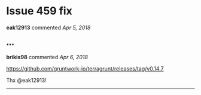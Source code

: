 # Issue 459 fix

**eak12913** commented *Apr 5, 2018*


<br />
***


**brikis98** commented *Apr 6, 2018*

https://github.com/gruntwork-io/terragrunt/releases/tag/v0.14.7

Thx @eak12913!
***

